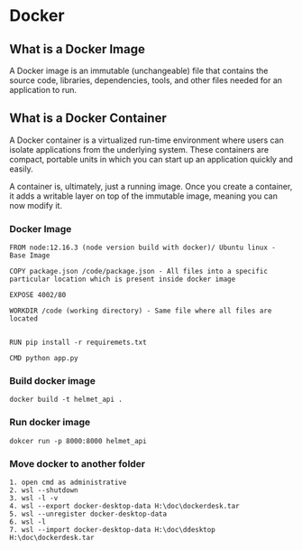 # Docker

## What is a Docker Image

A Docker image is an immutable (unchangeable) file that contains the source code, libraries, dependencies, tools, and other files needed for an application to run.


## What is a Docker Container

A Docker container is a virtualized run-time environment where users can isolate applications from the underlying system. These containers are compact, portable units in which you can start up an application quickly and easily.

A container is, ultimately, just a running image. Once you create a container, it adds a writable layer on top of the immutable image, meaning you can now modify it.


### Docker Image

    FROM node:12.16.3 (node version build with docker)/ Ubuntu linux - Base Image

    COPY package.json /code/package.json - All files into a specific particular location which is present inside docker image

    EXPOSE 4002/80

    WORKDIR /code (working directory) - Same file where all files are located


    RUN pip install -r requiremets.txt

    CMD python app.py



### Build docker image

    docker build -t helmet_api .


### Run docker image

    dokcer run -p 8000:8000 helmet_api
 
 
### Move docker to another folder

    1. open cmd as administrative
    2. wsl --shutdown
    3. wsl -l -v
    4. wsl --export docker-desktop-data H:\doc\dockerdesk.tar
    5. wsl --unregister docker-desktop-data
    6. wsl -l
    7. wsl --import docker-desktop-data H:\doc\ddesktop H:\doc\dockerdesk.tar 
